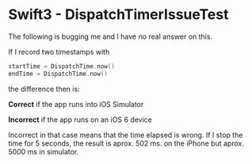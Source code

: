 # Swift3 - DispatchTimerIssueTest
The following is bugging me and I have no real answer on this.

If I record two timestamps with

```swift
startTime = DispatchTime.now()
endTime = DispatchTime.now()
```

the difference then is:

__Correct__ if the app runs into iOS Simulator

__Incorrect__ if the app runs on an iOS 6 device

Incorrect in that case means that the time elapsed is wrong. If I stop the time for 5 seconds, the result is aprox. 502 ms. on the iPhone but aprox. 5000 ms in simulator.
